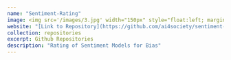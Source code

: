 ```yaml
---
name: "Sentiment-Rating"
image: <img src='/images/3.jpg' width="150px" style="float:left; margin:0px 10px 0px 0px;">
website: "[Link to Repository](https://github.com/ai4society/sentiment-rating)"
collection: repositories
excerpt: Github Repositories
description: "Rating of Sentiment Models for Bias"  
---
```


